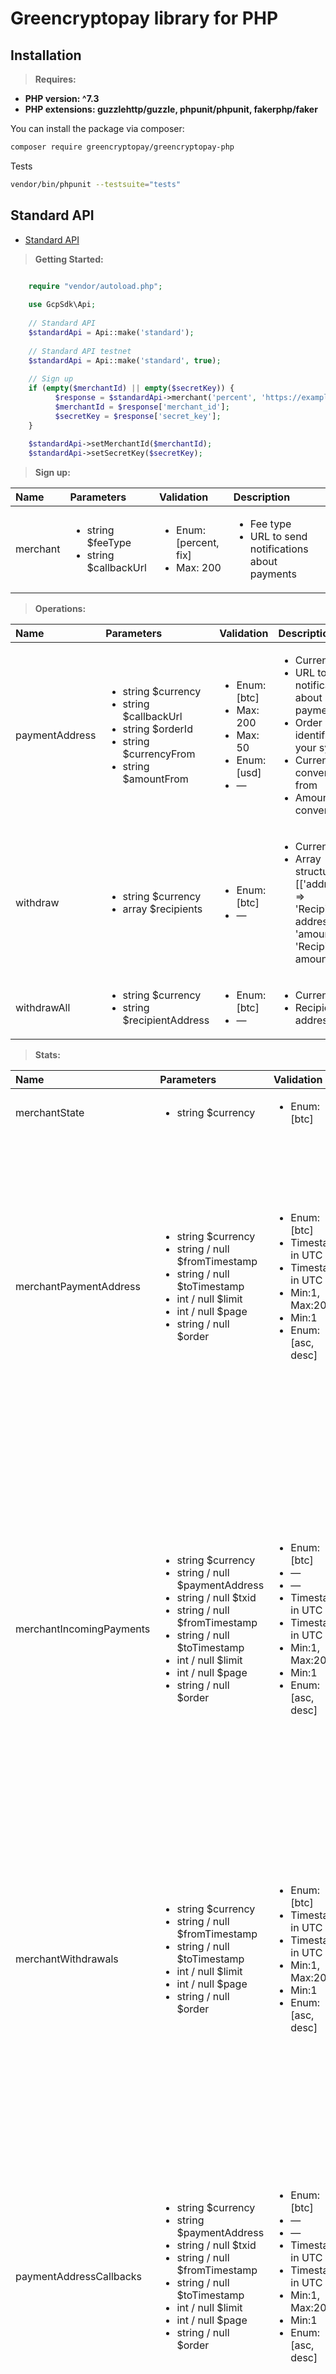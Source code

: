 # Greencryptopay library for PHP

## Installation

> **Requires:**
- **PHP version: ^7.3**
- **PHP extensions: guzzlehttp/guzzle, phpunit/phpunit, fakerphp/faker**

You can install the package via composer:

```sh
composer require greencryptopay/greencryptopay-php
```

Tests

```sh
vendor/bin/phpunit --testsuite="tests"
```

## Standard API
- [Standard API](https://greencryptopay.com/ru/standard)

> **Getting Started:**

```php
    
    require "vendor/autoload.php";

    use GcpSdk\Api;
    
    // Standard API
    $standardApi = Api::make('standard');
      
    // Standard API testnet
    $standardApi = Api::make('standard', true);
    
    // Sign up
    if (empty($merchantId) || empty($secretKey)) {
          $response = $standardApi->merchant('percent', 'https://example.com/callback');
          $merchantId = $response['merchant_id'];
          $secretKey = $response['secret_key'];
    }
    
    $standardApi->setMerchantId($merchantId);
    $standardApi->setSecretKey($secretKey);
```

> **Sign up:**

| Name    | Parameters | Validation | Description |
| :----  | :----  |  :----  |:---- |
| merchant | <ul><li>string $feeType</li><li>string $callbackUrl</li></ul>| <ul><li>Enum: [percent, fix]</li><li>Max: 200</li></ul> | <ul><li>Fee type</li><li>URL to send notifications about payments</li></ul>  |


> **Operations:**

| Name    | Parameters | Validation | Description |
| :----  | :----  |  :----  |:---- |
| paymentAddress | <ul><li>string $currency</li><li>string $callbackUrl</li> <li>string $orderId</li> <li>string $currencyFrom</li> <li>string $amountFrom</li></ul> | <ul><li>Enum: [btc]</li><li>Max: 200</li> <li>Max: 50</li> <li>Enum: [usd]</li> <li> — </li></ul> | <ul><li>Currency</li><li>URL to send notifications about payments</li> <li>Order identifier in your system</li> <li>Currency to convert from</li> <li>Amount to convert</li></ul> |
| withdraw | <ul><li> string $currency </li><li> array $recipients </li></ul>| <ul><li> Enum: [btc] </li><li> — </li></ul> | <ul><li> Currency </li><li>Array structure:  [['address' => 'Recipient address', 'amount' => 'Recipient's amount']] </li></ul>  |
| withdrawAll | <ul><li> string $currency </li><li> string $recipientAddress </li></ul>| <ul><li> Enum: [btc] </li><li> — </li></ul> | <ul><li> Currency </li><li> Recipient address </li></ul>  |

> **Stats:**

| Name    | Parameters | Validation | Description |
| :----  | :----  |  :----  |:---- |
| merchantState | <ul><li> string $currency </li></ul>| <ul><li> Enum: [btc] </li></ul> | <ul><li> Currency </li></ul>  |
| merchantPaymentAddress | <ul><li> string $currency </li><li> string / null $fromTimestamp </li><li> string / null $toTimestamp </li><li> int / null $limit </li><li> int / null $page </li><li>string / null $order</li></ul>| <ul><li> Enum: [btc] </li><li> Timestamp in UTC </li><li> Timestamp in UTC </li><li> Min:1, Max:200 </li><li>Min:1 </li><li> Enum: [asc, desc] </li></ul> | <ul><li> Currency </li><li> Address creation timestamp in UTC, from (inclusive, ex. "2035-12-31T15:30:59")</li><li>Address creation timestamp in UTC, to (inclusive, ex. "2035-12-31T15:30:59") </li><li> Number of records in the response </li><li> Page number </li><li> Records order ascending or descending </li></ul>  |
| merchantIncomingPayments | <ul><li> string $currency </li><li> string / null $paymentAddress </li><li> string / null $txid </li><li> string / null $fromTimestamp </li><li> string / null $toTimestamp </li><li> int / null $limit </li><li> int / null $page </li><li> string / null $order </li></ul>| <ul><li> Enum: [btc] </li><li> — </li><li> — </li><li> Timestamp in UTC </li><li> Timestamp in UTC </li><li> Min:1, Max:200 </li><li> Min:1 </li><li> Enum: [asc, desc] </li></ul> | <ul><li> Currency </li><li> Show only payments to specific payment address </li><li> Show only payments with specific transaction </li><li> Payment timestamp in UTC, from (inclusive, ex. "2035-12-31T15:30:59") </li><li> Payment timestamp in UTC, to (inclusive, ex. "2035-12-31T15:30:59") </li><li> Number of records in the response </li><li> Page number </li><li> Records order ascending or descending </li></ul>  |
| merchantWithdrawals | <ul><li> string $currency </li><li> string / null $fromTimestamp </li><li> string / null $toTimestamp </li><li> int / null $limit </li><li> int / null $page </li><li> string / null $order </li></ul>| <ul><li>Enum: [btc] </li><li> Timestamp in UTC </li><li> Timestamp in UTC </li><li> Min:1, Max:200 </li><li> Min:1 </li><li> Enum: [asc, desc] </li></ul> | <ul><li> Currency</li><li>Withdrawal timestamp in UTC, from (inclusive, ex. "2035-12-31T15:30:59") </li><li> Withdrawal timestamp in UTC, to (inclusive, ex. "2035-12-31T15:30:59") </li><li> Number of records in the response </li><li> Page number </li><li> Records order ascending or descending </li></ul>  |
| paymentAddressCallbacks  | <ul><li> string $currency </li><li> string $paymentAddress </li><li> string / null $txid </li><li> string / null $fromTimestamp </li><li> string / null $toTimestamp </li><li> int  / null $limit </li><li> int  / null $page </li><li> string / null $order </li></ul>| <ul><li>Enum: [btc] </li><li> — </li><li> — </li><li> Timestamp in UTC </li><li> Timestamp in UTC </li><li> Min:1, Max:200 </li><li> Min:1 </li><li> Enum: [asc, desc] </li></ul> | <ul><li> Currency </li><li> Payment address </li><li> Show only payment callbacks with specific transaction </li><li> Callback timestamp in UTC, from (inclusive, ex. "2035-12-31T15:30:59") </li><li> Callback timestamp in UTC, to (inclusive, ex. "2035-12-31T15:30:59") </li><li> Number of records in the response </li><li> Page number </li><li> Records order ascending or descending </li></ul>  |
| paymentAddressState | <ul><li> string $currency </li><li> string $paymentAddress </li></ul>| <ul><li> Enum: [btc] </li><li> — </li></ul> | <ul><li> Currency </li><li> Payment address </li></ul>  |

## Transfer API

- [Transfer API](https://greencryptopay.com/ru/transfer)

> **Getting Started:**

```php
    
    require "vendor/autoload.php";

    use GcpSdk\Api;
    
    // Transfer API
    $transferApi = Api::make('transfer');
      
    // Transfer API testnet
    $transferApi = Api::make('transfer', true);
    
    // Sign up
    if (empty($merchantId)) {
          $response = $transferApi->merchant();
          $merchantId = $response['merchant_id'];
    }
    
    $transferApi->setMerchantId($merchantId);
```

> **Sign up:**

| Name    | Parameters | Validation | Description |
| :----  | :----  |  :----  |:---- |
| merchant | — | — | — |

> **Operations:**

| Name    | Parameters | Validation | Description |
| :----  | :----  |  :----  |:---- |
| paymentAddress | <ul><li> string $currency </li><li> string $recipientAddress </li><li> string $feeType </li><li> string $callbackUrl </li><li> string $orderId </li><li> string $currencyFrom </li><li> string $amountFrom </li></ul>| <ul><li>Enum: [btc] </li><li> — </li><li>Enum: [percent, fix] </li><li> Max:200 </li><li> Max:50 </li><li> Enum: [usd, rub, try, eur, zar, gbp, uah, aud, brl, pln] </li><li> — </li></ul> | <ul><li> Currency </li><li> Recipient address </li><li> Fee type </li><li> URL to send notifications about payments </li><li> Order identifier in your system </li><li> Currency to convert from </li><li> Amount to convert </li></ul>  |

> **Stats:**

| Name    | Parameters | Validation | Description |
| :----  | :----  |  :----  |:---- |
| paymentAddressState | <ul><li> string $currency </li><li> string $paymentAddress </li></ul>| <ul><li> Enum: [btc] </li><li> — </li></ul> | <ul><li> Currency </li><li> Show only payments to specific payment address </li></ul>  |
| paymentAddressPayments  | <ul><li> string $currency </li><li> string $paymentAddress </li><li> string / null $txid </li><li> string / null $fromTimestamp </li><li> string / null $toTimestamp </li><li> int  / null $limit </li><li> int  / null $page </li><li> string / null $order </li></ul>| <ul><li> Enum: [btc]  </li><li> — </li><li> — </li><li> Timestamp in UTC </li><li> Timestamp in UTC </li><li> Min:1, Max:200 </li><li> Min:1 </li><li> Enum: [asc, desc] </li></ul> | <ul><li> Currency </li><li> Payment address </li><li> Show only specific transaction payments </li><li> Payment timestamp in UTC, from (inclusive, ex. "2035-12-31T15:30:59") </li><li> Payment timestamp in UTC, to (inclusive, ex. "2035-12-31T15:30:59") </li><li> Number of records in the response </li><li> Page number </li><li> Records order ascending or descending </li></ul>  |
| paymentAddressCallbacks  | <ul><li> string $currency </li><li> string $paymentAddress </li><li> string / null $txid </li><li> string / null $fromTimestamp </li><li> string / null $toTimestamp </li><li> int  / null $limit </li><li> int  / null $page </li><li> string / null $order </li></ul>| <ul><li>Enum: [btc] </li><li> — </li><li> — </li><li> Timestamp in UTC </li><li> Timestamp in UTC </li><li> Min:1, Max:200 </li><li> Min:1 </li><li> Enum: [asc, desc] </li></ul> | <ul><li> Currency </li><li> Payment address </li><li> Show only payment callbacks with specific transaction </li><li> Payment timestamp in UTC, from (inclusive, ex. "2035-12-31T15:30:59") </li><li> Payment timestamp in UTC, to (inclusive, ex. "2035-12-31T15:30:59") </li><li> Number of records in the response </li><li> Page number </li><li> Records order ascending or descending </li></ul>  |
| merchantState | <ul><li> string $currency </li></ul>| <ul><li> Enum: [btc] </li></ul> | <ul><li> Currency </li></ul>  |
| merchantPaymentAddress | <ul><li> string $currency </li><li> string / null $fromTimestamp </li><li> string / null $toTimestamp </li><li> int / null $limit </li><li> int / null $page </li><li>string / null $order</li></ul>| <ul><li> Enum: [btc] </li><li> Timestamp in UTC </li><li> Timestamp in UTC </li><li> Min:1, Max:200 </li><li>Min:1 </li><li> Enum: [asc, desc] </li></ul> | <ul><li> Currency </li><li> Address creation timestamp in UTC, from (inclusive, ex. "2035-12-31T15:30:59")</li><li>Address creation timestamp in UTC, to (inclusive, ex. "2035-12-31T15:30:59") </li><li> Number of records in the response </li><li> Page number </li><li> Records order ascending or descending </li></ul>  |
| merchantPayments | <ul><li> string $currency </li><li> string / null $txid  </li><li> string / null $fromTimestamp </li><li> string / null $toTimestamp </li><li> int  / null $limit </li><li> int  / null $page </li><li> string / null $order </li></ul> | <ul><li> Enum: [btc] </li><li> — </li><li> Timestamp in UTC </li><li> Timestamp in UTC </li><li> Min:1, Max:200 </li><li> Min:1 </li><li> Enum: [asc, desc] </li></ul> | <ul><li> Currency </li><li> Show only specific transaction payments </li><li> Payment timestamp in UTC, from (inclusive, ex. "2035-12-31T15:30:59") </li><li> Payment timestamp in UTC, to (inclusive, ex. "2035-12-31T15:30:59")  </li><li> Number of records in the response  </li><li> Page number  </li><li> Records order ascending or descending </li></ul>  |



